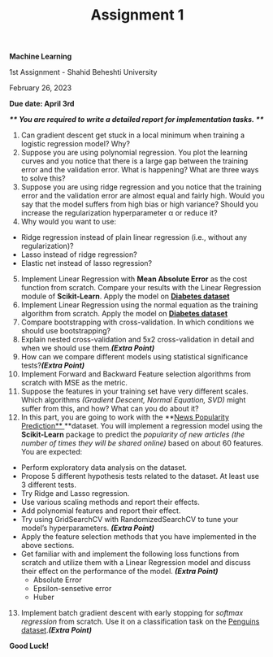 ﻿---
layout: default
title: Assignment 1
nav_order: 1
has_children: false
parent: Assignments
permalink: /assignments/Assignment1
---

**Machine Learning**

1st Assignment - Shahid Beheshti University

February 26, 2023

**Due date: April 3rd**

***\*\* You are required to write a detailed report for implementation tasks. \*\****

1. Can gradient descent get stuck in a local minimum when training a logistic regression model? Why?
1. Suppose you are using polynomial regression. You plot the learning curves and you notice that there is a large gap between the training error and the validation error. What is happening? What are three ways to solve this?
1. Suppose you are using ridge regression and you notice that the training error and the validation error are almost equal and fairly high. Would you say that the model suffers from high bias or high variance? Should you increase the regularization hyperparameter α or reduce it?
1. Why would you want to use:
- Ridge regression instead of plain linear regression (i.e., without any regularization)?
- Lasso instead of ridge regression?
- Elastic net instead of lasso regression?
5. Implement Linear Regression with **Mean Absolute Error** as the cost function from scratch. Compare your results with the Linear Regression module of **Scikit-Learn**. Apply the model on **[Diabetes dataset](https://scikit-learn.org/stable/modules/generated/sklearn.datasets.load_diabetes.html)**
5. Implement Linear Regression using the normal equation as the training algorithm from scratch. Apply the model on **[Diabetes dataset](https://scikit-learn.org/stable/modules/generated/sklearn.datasets.load_diabetes.html)**
5. Compare bootstrapping with cross-validation. In which conditions we should use bootstrapping?
5. Explain nested cross-validation and 5x2 cross-validation in detail and when we should use them.***(Extra Point)***
9. How can we compare different models using statistical significance tests?***(Extra Point)***
9. Implement Forward and Backward Feature selection algorithms from scratch with MSE as the metric.
9. Suppose the features in your training set have very different scales. Which algorithms *(Gradient Descent, Normal Equation, SVD)* might suffer from this, and how? What can you do about it?
9. In this part, you are going to work with the **[News Popularity Prediction** ](https://archive.ics.uci.edu/ml/datasets/online+news+popularity)**dataset. You will implement a regression model using the **Scikit-Learn** package to predict the *popularity of new articles (the number of times they will be shared online)* based on about 60 features. You are expected:
- Perform exploratory data analysis on the dataset.
- Propose 5 different hypothesis tests related to the dataset. At least use 3 different tests.
- Try Ridge and Lasso regression.
- Use various scaling methods and report their effects.
- Add polynomial features and report their effect.
- Try using GridSearchCV with RandomizedSearchCV to tune your model’s hyperparameters. ***(Extra Point)***
- Apply the feature selection methods that you have implemented in the above sections.
- Get familiar with and implement the following loss functions from scratch and utilize them with a Linear Regression model and discuss their effect on the performance of the model. ***(Extra Point)***
  - Absolute Error
  - Epsilon-sensetive error
  - Huber
13. Implement batch gradient descent with early stopping for *softmax regression* from scratch. Use it on a classification task on the [Penguins dataset](https://github.com/mwaskom/seaborn-data/blob/master/penguins.csv).***(Extra Point)***

**Good Luck!**
